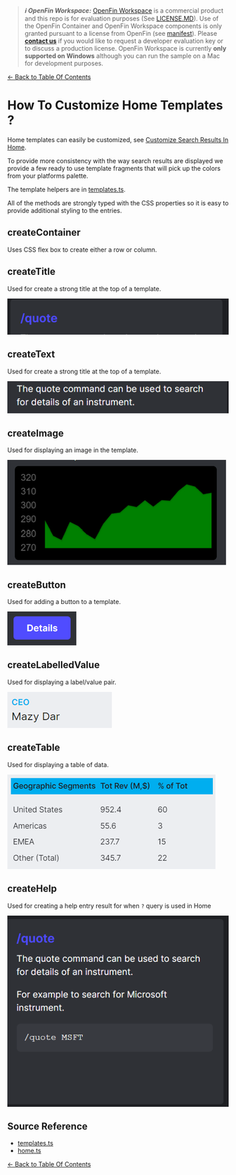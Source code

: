 > **_:information_source: OpenFin Workspace:_** [OpenFin Workspace](https://www.openfin.co/workspace/) is a commercial product and this repo is for evaluation purposes (See [LICENSE.MD](../LICENSE.MD)). Use of the OpenFin Container and OpenFin Workspace components is only granted pursuant to a license from OpenFin (see [manifest](../public/manifest.fin.json)). Please [**contact us**](https://www.openfin.co/workspace/poc/) if you would like to request a developer evaluation key or to discuss a production license.
> OpenFin Workspace is currently **only supported on Windows** although you can run the sample on a Mac for development purposes.

[<- Back to Table Of Contents](../README.md)

# How To Customize Home Templates ?

Home templates can easily be customized, see [Customize Search Results In Home](https://developers.openfin.co/of-docs/docs/customize-search-results-in-home).

To provide more consistency with the way search results are displayed we provide a few ready to use template fragments that will pick up the colors from your platforms palette.

The template helpers are in [templates.ts](../client/src/framework/templates.ts).

All of the methods are strongly typed with the CSS properties so it is easy to provide additional styling to the entries.

## createContainer

Uses CSS flex box to create either a row or column.

## createTitle

Used for create a strong title at the top of a template.

![Template Title](./assets/template-title.png)

## createText

Used for create a strong title at the top of a template.

![Template Text](./assets/template-text.png)

## createImage

Used for displaying an image in the template.

![Template Image](./assets/template-image.png)

## createButton

Used for adding a button to a template.

![Template Button](./assets/template-button.png)

## createLabelledValue

Used for displaying a label/value pair.

![Template Labelled Value](./assets/template-labelledvalue.png)

## createTable

Used for displaying a table of data.

![Template Table](./assets/template-table.png)

## createHelp

Used for creating a help entry result for when `?` query is used in Home

![Template Help](./assets/template-help.png)

## Source Reference

- [templates.ts](../client/src/framework/templates.ts)
- [home.ts](../client/src/framework/workspace/home.ts)

[<- Back to Table Of Contents](../README.md)
